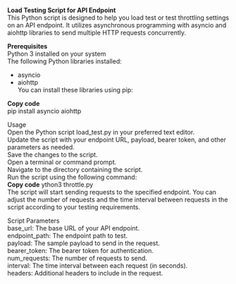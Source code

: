 **Load Testing Script for API Endpoint**  
This Python script is designed to help you load test or test throttling settings on an API endpoint. It utilizes asynchronous programming with asyncio and aiohttp libraries to send multiple HTTP requests concurrently.  

**Prerequisites**   
Python 3 installed on your system  
The following Python libraries installed:  
* asyncio  
* aiohttp  
You can install these libraries using pip:    

**Copy code**   
pip install asyncio aiohttp  

Usage  
Open the Python script load_test.py in your preferred text editor.  
Update the script with your endpoint URL, payload, bearer token, and other parameters as needed.  
Save the changes to the script.  
Open a terminal or command prompt.  
Navigate to the directory containing the script.  
Run the script using the following command:  
**Copy code**
ython3 throttle.py   
The script will start sending requests to the specified endpoint. You can adjust the number of requests and the time interval between requests in the script according to your testing requirements.  

Script Parameters  
base_url: The base URL of your API endpoint.  
endpoint_path: The endpoint path to test.  
payload: The sample payload to send in the request.  
bearer_token: The bearer token for authentication.  
num_requests: The number of requests to send.  
interval: The time interval between each request (in seconds).  
headers: Additional headers to include in the request.  

